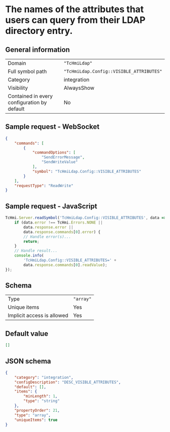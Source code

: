 # The names of the attributes that users can query from their LDAP directory entry.

## General information

|  |  |
| - | - |
| Domain | `"TcHmiLdap"` |
| Full symbol path | `"TcHmiLdap.Config::VISIBLE_ATTRIBUTES"` |
| Category | integration |
| Visibility | AlwaysShow |
| Contained in every configuration by default | No |

## Sample request - WebSocket

```json
{
    "commands": [
        {
            "commandOptions": [
                "SendErrorMessage",
                "SendWriteValue"
            ],
            "symbol": "TcHmiLdap.Config::VISIBLE_ATTRIBUTES"
        }
    ],
    "requestType": "ReadWrite"
}
```

## Sample request - JavaScript

```javascript
TcHmi.Server.readSymbol('TcHmiLdap.Config::VISIBLE_ATTRIBUTES', data => {
    if (data.error !== TcHmi.Errors.NONE ||
        data.response.error ||
        data.response.commands[0].error) {
        // Handle error(s)...
        return;
    }
    // Handle result...
    console.info(
        'TcHmiLdap.Config::VISIBLE_ATTRIBUTES=' +
        data.response.commands[0].readValue);
});
```

## Schema

|  |  |
| - | - |
| Type | `"array"` |
| Unique items | Yes |
| Implicit access is allowed | Yes |

## Default value

```json
[]
```

## JSON schema

```json
{
    "category": "integration",
    "configDescription": "DESC_VISIBLE_ATTRIBUTES",
    "default": [],
    "items": {
        "minLength": 1,
        "type": "string"
    },
    "propertyOrder": 21,
    "type": "array",
    "uniqueItems": true
}
```
